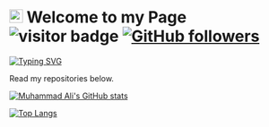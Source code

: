 # [<img src="https://github.com/TheDudeThatCode/TheDudeThatCode/blob/master/Assets/Earth.gif" width="24px">](https://t.me/kmuhammadali) Welcome to my Page <img src="https://visitor-badge.glitch.me/badge?page_id=kamoliddeenov" alt="visitor badge"/> [![GitHub followers](https://img.shields.io/github/followers/kamoliddeenov.svg?style=social&label=Followers)](https://github.com/kamoliddeenov?tab=followers)



[![Typing SVG](https://typing-github.herokuapp.com?font=Segoe+UI&color=%238969A9&height=30&lines=I'm+Muhammad+Ali;I'm+a+Python+Developer;I'm+from+Uzbekistan)](https://github.com/kamoliddeenov/)

Read my repositories below.


[![Muhammad Ali's GitHub stats](https://github-readme-stats.vercel.app/api?username=kamoliddeenov&show_icons=true&theme=nightowl)](https://github.com/kamoliddeenov/)


<!--
**kamoliddeenov/kamoliddeenov** is a ✨ _special_ ✨ repository because its `README.md` (this file) appears on your GitHub profile.

Here are some ideas to get you started:

- 🔭 I’m currently working on ...
- 🌱 I’m currently learning ...
- 👯 I’m looking to collaborate on ...
- 🤔 I’m looking for help with ...
- 💬 Ask me about ...
- 📫 How to reach me: ...
- 😄 Pronouns: ...
- ⚡ Fun fact: ...
-->

[![Top Langs](https://github-readme-stats.vercel.app/api/top-langs/?username=kamoliddeenov&layout=compact&theme=nightowl)](https://github.com/kamoliddeenov/)

